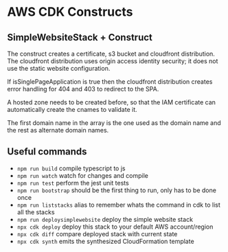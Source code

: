 # AWS CDK Constructs

## SimpleWebsiteStack + Construct

The construct creates a certificate, s3 bucket and cloudfront distribution. The cloudfront distribution uses origin access identity security; it does not use the static website configuration.

If isSinglePageApplication is true then the cloudfront distribution creates error handling for 404 and 403 to redirect to the SPA.

A hosted zone needs to be created before, so that the IAM certificate can automatically create the cnames to validate it.

The first domain name in the array is the one used as the domain name and the rest as alternate domain names.

## Useful commands

- `npm run build` compile typescript to js
- `npm run watch` watch for changes and compile
- `npm run test` perform the jest unit tests
- `npm run bootstrap` should be the first thing to run, only has to be done once
- `npm run liststacks` alias to remember whats the command in cdk to list all the stacks
- `npm run deploysimplewebsite` deploy the simple website stack
- `npx cdk deploy` deploy this stack to your default AWS account/region
- `npx cdk diff` compare deployed stack with current state
- `npx cdk synth` emits the synthesized CloudFormation template
